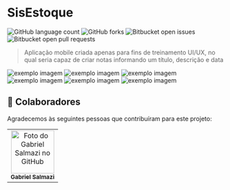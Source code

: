 
# SisEstoque

<!---Esses são exemplos. Veja https://shields.io para outras pessoas ou para personalizar este conjunto de escudos. Você pode querer incluir dependências, status do projeto e informações de licença aqui--->

![GitHub language count](https://img.shields.io/github/languages/count/iuricode/README-template?style=for-the-badge)
![GitHub forks](https://img.shields.io/github/forks/iuricode/README-template?style=for-the-badge)
![Bitbucket open issues](https://img.shields.io/bitbucket/issues/iuricode/README-template?style=for-the-badge)
![Bitbucket open pull requests](https://img.shields.io/bitbucket/pr-raw/iuricode/README-template?style=for-the-badge)

> Aplicação mobile criada apenas para fins de treinamento UI/UX, no qual seria capaz de criar notas informando um título, descrição e data

<img src="https://lh3.googleusercontent.com/fife/AAWUweXrSLJjZkB2Ajt4hK53dPBMArgmdlARu-pauvlaWwtWuNaYLGkRmLkERNglvVlzj0YAtyYk5kHylEwzwj9HsdsmSAMvHXecq91GDz74I1fjKjGW9wq5HWyfofMkrU85keINgPHbhE2En8XQiof6uEUn91zSK1uFQAvZMJ4TTWhVeyZ1uoOlRPon0Vpq6y9v8Si-EGVivlzaCP7CKuP4aEEbT03nBmz7FR1rv3XvTT14xTEJ8uiiiaDzge1yLGeAy6dR0WKAulXGqAy74VrHxLlLENruH2L6K0CY6bq286MHZmIo4fvG3sKluRzDJaV36v2Wh8sxs0QFCT8FiUrnFQmLGrtH3zttDPie8mp44VKTgbi0p49GMbMTvAMjHYojK6dw5URbezt60owgEP63dwYghkwYgIgq23rVEj_uq2kCJ3LLvwHnTdM5I_kAUX07NxRxPn552DLQJkgroEhQeZqRYx_CzMNn2A3sShVZ0_VTzrwOqWP_fcstB0ahdtTIn51AQhOCe3lf8n7h9EQalvmv0yRnKuqxTCWcS9DmbzGu1MJlOsa0y61oNAQc38_QbIkb7PNmHSjnVLrLbhAz0qy8_iStAvvxf5h03z-tpp-pSLEPPFZJq5J_x-YagWcsC3NXZLFwreMA3wLztmuU2K61dJqsY0_ZNZWfXXfaVLb1kVuqhOZY9zaiFGdOAI0Z3qCrJnmzeJNq-kwCke68rYjJ9ywQvVL1w9_dRlvZ41UtT2e2N1reJMuA3XByJEf-Fb15T_45BQ=w1389-h969" alt="exemplo imagem">
<img src="https://lh3.googleusercontent.com/fife/AAWUweULqHWJLG1gK4v6FeYXgDtKLIXl-k5ZVNAekd3tA7tHtibdsm8MGIGCW4RZp9hLd6CantLKc5sbOyzzT1lXPVl3eROB0kCxfXbE2ux8RUY8XmDQGtEIzeF8D3ai3WXMpjDHSoUX1OYfPodjPEv0Bp0Aggo0syHk1IhxTcE-XnfL3jiqq3zqlx2Xs5-nQl96hVDAOePHJzG-OaW_mBb49IBweqHnR3XS82GHBUTCYHMZHsoAdH6TCa0ma-rLerzbhe_YR-FV5pS4JEjX8IBNYAH8lCSOJTlCs5upCbHmLIdr3bdSYEHsu420GGLpcg_NeXHt8_apKLXt5_MWNdIJAoKnabpNSOC56pAv1M0kG1Fru_gtV9pooiTZ895Q0EnzkjXBh4_jopuz9jPq315DezENhWf4t6z9QwuOPE8-4zUO2-1uX-GE3nKz4d29lh5Db6m1lP4dUnFIZWo0TeNkzViYP1RSX4t5pApCBJhU8Uw3fcXT4GMPkjEk_73bxO9ePgXiGJdFQJA2v39mfhdaQdmTgLM34MukgUsSe1R9QSK_L3h7FF2MSC1eHpDqCvTIP5h6TRvmP4Fm6okN-M9HFoI6j-_ijPIxRzdAFP159URbC36yNUnO-DL5t5KCrvtbAA30tedY42r99KyXI1HhNDg2U274P1l2wEp_Apl0qc6GT04vpqYqMi3GmapXfkJr9-6cgJsSir7JJdHKO0Rq9qMBy-mRXVyOFrUKl8lTrmkdSl8AnJ6SOIZn5RKnh2Eqb-DVZrfiSw=w1389-h969" alt="exemplo imagem">
<img src="https://lh3.googleusercontent.com/fife/AAWUweWVatlDYb4sjzm97dvIThqzwBqZrSaVvmqffnqu9Cg2LCWidC9C5pnliEaVxO95O1EArelWTFaeOM0hZhFK0lA157wTZMdjR4cgxegcZDuzAhHxIxRPZMtLq9z_TXm5r3BKSllg-sCYYFwtqdDA6enIzM7p6aua0d_PJZzukffEY7Q_WbmmstBdor6lXI2Y_DEVflHkD-r6wj2RY5a-ZjLrkKLYDoyMTKk5Xe2B35Q62s-bqEfxbhyz2tA3OHjrneNxOR4rJA3juEHg_TxDQd6H9CTU0TMlJzqToxwFtfuSFKk4ige4IZSclu8t-c_2zOjmIdphGr2r_VqcXdI0BuTkoLQnloKeP4nUz7YwuCK7iXsLAiNE1rIF3YAljBZ87juUoFRkPccbYf3n_x4oPTWC2pSR5PWsuxCAy2QEu-Mvmq07QWnWWDq72yXlinnZcbUqh82-o-jQSAZDXCJx6vC2F1u_4k4DAFROQ00YpMgDAKN6Jz0TRt8ZV74DtBpmzzhkuUi9THrqFcU8V27eOEqZ_ljq84Rgn0slIEBOr97x1k_G65JDJ57diqnn2tXkzWFsREXgfooG46JNY7Kcx0okPv8f-it8pjuHKLWCTUEbdbmruI-aWsDTYviPVrs0ER6TlDeG2TvXgrnX73pmmHp3QrCiMEDv6P7sKG4PXw-MqZMIFh2pvmyMOLqcF1S9c41Kvt6pmR5_mP43ue3ZYIwTfDRcNjksg2IYEs55HTcLVbzqjU_eLKz0miqIK_vrFafgX2vhYg=w1389-h969" alt="exemplo imagem">
<img src="https://lh3.googleusercontent.com/fife/AAWUweVmAi3lyUUjQn2fCFSifcxpvRT57DsZUJOeb0ViPei_YSzocNq0k7Lg65wqUTfh8ypJG3hN3ERNBfbxkcq-ZswNUaYun5uB6H7hljqxj5dFuFi0jM1yK2c_n8Spdeg2gkgJPN4-L0lkUdgCb1EeSdyHv0wOH5Fqo1205Lyv32BZu8pHybW8Ebn9Vb_W-Sk6bwWX0-_YwIuBNVniZrcfNo7wKQNmUvVCcQWxd0501Oq8OHZjNjlF1ecz4lrVJmPTBoLKdBnFGv6wxKYYTnb92TmO0oFFAvmMm169mBOuyXdtHpG9eRXsfBHegOnMisDr8q8SreTw6D-1cNmewCiMSL-G3wsqwE7TiChQCTPULmE4iT9n2e2GKPcMB_D_VgYpOX5IhJKvDU_cQz2Q4QSiba4hQmu9dT_zWxRC9EJpwl9fU_DRyWWk06dq8qZ58C4V0Gbo97kEUSlNqM6SjCxSvD2VusPrsBEkfHWLkfHHYzCS8v03-HiVftO2VZ2ESLxAgX0KwB6QptyF5PiWFuTYr1vSQASMTXra6DzJjaxHolR9AqLTia-N_Bb7-fezti7693BcyXKsZDJvXQBEm6tPhkQRulHDvzfJcWFKYAgwQ0GinrgcDEq1mtToZjMdDuCFwP7LZM-NOP3ch2sd5erId46KNyCm5GH3v3u5dAUHWmpw31M0QmbcdblPJjM95nn9Zlitzt7ds0VZrH7gtv7YH2GeE_Msfqwa_nTuh9RiWI_s6sm9FInwI2WxprVk0zN445sj_DYzTA=w1389-h969" alt="exemplo imagem">
<img src="https://lh3.googleusercontent.com/fife/AAWUweVLegvty592uABO-KMrOQca99rDSE9pBySjNDn2-Qhy5PaU9dLc-3T88J8v_DQcAsKMKl1HhPajDx8EbGwYQmoX82jeXJNOjW7d-tIhgXVPIMuhhuB9Rgs5fGBE7KbW-cZDHVDsioZXEBgK8qDyLQiDHCCzSChqRQwGYni4LfTFoviYc-JUe4Zj3sPp2T4IMSTQtY_QZWUm_FO0h5kd7s1zxc9ZxkZvA-1NUzJCoXaG-lsmhcnSHoHW8IAcWUhfMhAtoo-I2PI3MG_fyQOup9clSj7NKawzj5gSqtwXX4T2UBTrA23czcpRh1GjyZN0CpGcbuLW7-K4UBhSlvt7o2e6-ieqfW4yaAO8XSld3b7nI6hL5XC9gUMR_uj4xV2oMi9GIP5Lpwyyd8sLWZm61_AlXAq24Cfb65IaO_hzkQeFPzFCV_YSMGYO_HXEZYO1aUKvnVdF8LfSiKPy071mp-Y0-Fw3_CPXVZnySQ7Kqfp-FfhsinHPGGZN21h2B2-LRb27NrAqQW9A3EFGPTUJcp8x1gQM4ZxvaDN8B3KSQLKdsv-61TR0DTlwVINd1_Ae16hlFMbLzQ00Xc0wVONs3yeLdoS9Lal-6j66bNZ-YerI2R4k-eLlm0a07gv-5Zizg68txLGclWzhqybYyxqAjTeGWydXsE50atfIi-21bXlEwbUapx-K9A8jXA8pX_HRnOleD9drfuhW--f41j4h7OuPcHPa4BQ0wOxDQo_E9diWwBoJIKqXqbGPKoaKwSgnRqJh_Z50-g=w1389-h969" alt="exemplo imagem">
<img src="https://lh3.googleusercontent.com/fife/AAWUweWrzANFaFTNya3qiI5hrnGD4fYLLgV6lay4WzbyAM1R64OD3QR0NQDi5pCpqt8ud-P6Dz8rxKFZDh7KbG_QAfGTIphrQ6LvELfhuZ8bAnEGontZS6-ESdmrQgoOfx_YygrKDZXrL05x-_2mf0S-wUILSM_XZKPLjnSMV51h7FDn159UUbGC8enhUiLLmPdSJz1SSpFFlo8NV89BQoldL0joFYdIYxusvpZRf0DQhEGO7AoeOQ2qpOEQJn_WCIZCK4boYQZjGriNBJ1AcUgIMqULTmsGVpPbHKJmGrgK197rfVGcyzyf1pPdAcs0cgX53VD1xdrXX7BkzVNBVDO64S0744EL51DGimM1q7CQiTXIOOcq7_Ep4ou8jobFdvtXunPGXBp8uAERQO3H1DQ6LWDFZPaGUThVedzJgQDXg8RZA5lgiH7g2LLTFkBR4FjfQIwx6a8jRFmjGyXCydaWcIpeD86-qcRXOfITsA5vVNS8Mb55CDOf8q5xWL3nD3jP7LNQaqWtXp0VRpxyM7w0Q-uX6NzZ_TVJOAODhblrk8PtzWIDokuhByUryUUOhoOyI7FMHHmC10-nFChRbiO3Abj-0oDAtGpawHCSqrfRBfs9_iDX4_3f4IEuG74C5nu7vQz3t2z6c1qgF9dXSp3JYZ4WbxeT66N3guLJcInetEkJpH12K-HmgOtaqddFEWeAOw0RqPTiFZV4avEvxL3hmDDpHdUM8GleiDQrc4FZTtq-ScQQnNy-mI17cQUSmCxyoaQO7PYF3g=w1389-h969" alt="exemplo imagem">


## 🤝 Colaboradores

Agradecemos às seguintes pessoas que contribuíram para este projeto:

<table>
  <tr>
    <td align="center">
      <a href="#">
        <img src="https://avatars.githubusercontent.com/u/73569650?v=4" width="100px;" alt="Foto do Gabriel Salmazi no GitHub"/><br>
        <sub>
          <b>Gabriel Salmazi</b>
        </sub>
      </a>
    </td>
  </tr>
</table>
